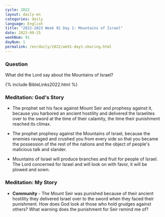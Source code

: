 ```yaml
---
cycle: 2022
layout: daily-en
categories: daily
language: English
title: "2022-2023 Week 91 Day 1: Mountains of Israel"
date: 2023-09-25
weekNum: 91
dayNum: 1
permalink: /en/daily/2022/wk91-day1-sharing.html
---
```


### Question     
What did the Lord say about the Mountains of Israel?

{% include BibleLinks2022.html %}

### Meditation: God's Story   
+ The prophet set his face against Mount Seir and prophesy against it, because you harbored an ancient hostility and delivered the Israelites over to the sword at the time of their calamity, the time their punishment reached its climax. 

+ The prophet prophesy against the Mountains of Israel, because the enemies ravaged and crushed you from every side so that you became the possession of the rest of the nations and the object of people's malicious talk and slander. 

+ Mountains of Israel will produce branches and fruit for people of Israel. The Lord concerned for Israel and will look on with favor, it will be plowed and sown. 

### Meditation: My Story   
+ **Community** - The Mount Seir was punished because of their ancient hostility they delivered Israel over to the sword when they faced their punishment. How does God look at those who hold grudges against others? What warning does the punishment for Seir remind me of? 
